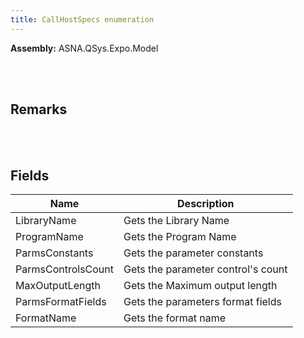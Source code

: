 ```yaml
---
title: CallHostSpecs enumeration
---
```




**Assembly:** ASNA.QSys.Expo.Model

<br>
<br>

## Remarks

<br>
<br>

## Fields

| Name | Description
| --- | --- 
| LibraryName | Gets the Library Name
| ProgramName | Gets the Program Name
| ParmsConstants | Gets the parameter constants
| ParmsControlsCount | Gets the parameter control's count
| MaxOutputLength | Gets the Maximum output length
| ParmsFormatFields | Gets the parameters format fields
| FormatName | Gets the format name

<br>
<br>

